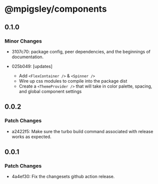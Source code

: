 # @mpigsley/components

## 0.1.0

### Minor Changes

- 3107c70: package config, peer dependencies, and the beginnings of documentation.
- 025b049: [updates]

  - Add `<FlexContainer />` & `<Spinner />`
  - Wire up css modules to compile into the package dist
  - Create a `<ThemeProvider />` that will take in color palette, spacing, and global component settings

## 0.0.2

### Patch Changes

- a2422f5: Make sure the turbo build command associated with release works as expected.

## 0.0.1

### Patch Changes

- 4a4ef30: Fix the changesets github action release.
